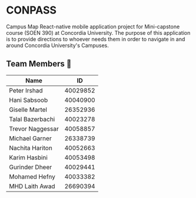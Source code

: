 # CONPASS
Campus Map React-native mobile application project for Mini-capstone course (SOEN 390) at Concordia University.
The purpose of this application is to provide directions to whoever needs them in order to navigate in and around Concordia University's Campuses.

## Team Members 👥
| Name          | ID        |
| ------------- |:-------------:|
|  Peter Irshad | 40029852 |
|  Hani Sabsoob | 40040900 |
| Giselle Martel | 26352936 |
| Talal Bazerbachi | 40023278 |
| Trevor Naggessar | 40058857 |
| Michael Garner | 26338739 |
| Nachita Hariton | 40052663 |
| Karim Hasbini | 40053498 |
| Gurinder Dheer | 40029441 |
| Mohamed Hefny | 40033382 |
| MHD Laith Awad | 26690394 |
